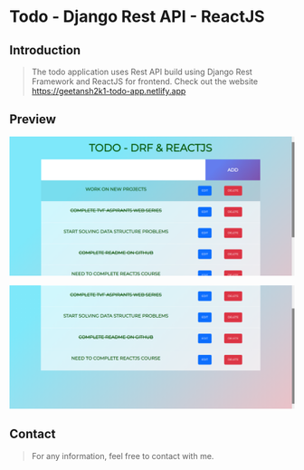# Todo - Django Rest API - ReactJS

## Introduction

> The todo application uses Rest API build using Django Rest Framework and ReactJS for frontend. Check out the website https://geetansh2k1-todo-app.netlify.app

## Preview

![Http Only Cookie](/markdown/1.png)

![Http Only Cookie](/markdown/2.png)

## Contact

> For any information, feel free to contact with me.
